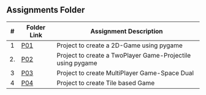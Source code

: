 ##  Assignments Folder

|   #   | Folder Link | Assignment Description |
| :---: | ----------- | ---------------------- |
|   1   | [P01](https://github.com/RakeshRapalli6/5443-2D-Rakesh/tree/main/Assignments/P01) | Project to create a 2D-Game using pygame |
|   2.  | [P02](https://github.com/RakeshRapalli6/5443-2D-Rakesh/tree/main/Assignments/po2) | Project to create a TwoPlayer Game-Projectile using pygame |
|   3   | [P03](https://github.com/RakeshRapalli6/5443-2D-Rakesh/tree/main/Assignments/P03) | Project to create MultiPlayer Game-Space Dual |
|   4   | [P04](https://github.com/RakeshRapalli6/5443-2D-Rakesh/tree/main/Assignments/P04) | Project to create Tile based Game |


